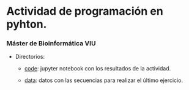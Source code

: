 # Actividad de programación en pyhton.

### Máster de Bioinformática VIU

* Directorios:
    
    * [code](code): jupyter notebook con los resultados de la actividad.
    
    * [data](data): datos con las secuencias para realizar el último ejercicio.
